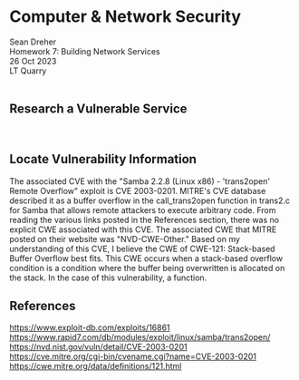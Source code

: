  # **Computer & Network Security**
Sean Dreher  <br />
Homework 7: Building Network Services  <br />
26 Oct 2023  <br />
LT Quarry <br />
<br />

## **Research a Vulnerable Service**
 <br />


## **Locate Vulnerability Information**
The associated CVE with the "Samba 2.2.8 (Linux x86) - 'trans2open' Remote Overflow" exploit is CVE 2003-0201. MITRE's CVE database described it as a buffer overflow in the call_trans2open function in trans2.c for Samba that allows remote attackers to execute arbitrary code. From reading the various links posted in the References section, there was no explicit CWE associated with this CVE. The associated CWE that MITRE posted on their website was "NVD-CWE-Other." Based on my understanding of this CVE, I believe the CWE of CWE-121: Stack-based Buffer Overflow best fits. This CWE occurs when a stack-based overflow condition is a condition where the buffer being overwritten is allocated on the stack. In the case of this vulnerability, a function.
 <br />

## **References**
https://www.exploit-db.com/exploits/16861 <br />
https://www.rapid7.com/db/modules/exploit/linux/samba/trans2open/ <br />
https://nvd.nist.gov/vuln/detail/CVE-2003-0201 <br />
https://cve.mitre.org/cgi-bin/cvename.cgi?name=CVE-2003-0201 <br />
https://cwe.mitre.org/data/definitions/121.html <br />

